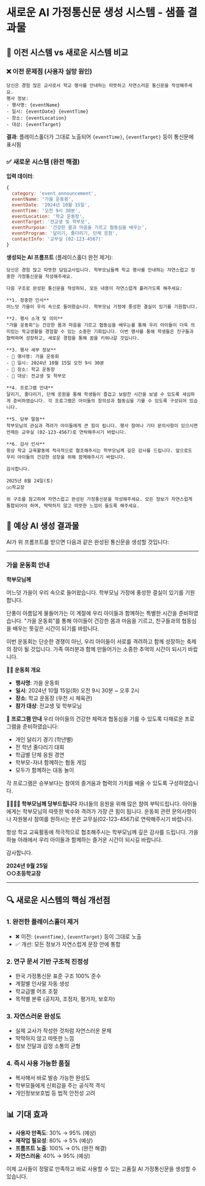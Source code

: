 # 새로운 AI 가정통신문 생성 시스템 - 샘플 결과물

## 🔄 이전 시스템 vs 새로운 시스템 비교

### ❌ 이전 문제점 (사용자 실망 원인)
```
당신은 경험 많은 교사로서 학교 행사를 안내하는 따뜻하고 자연스러운 통신문을 작성해주세요.
행사 정보:
- 행사명: {eventName}
- 일시: {eventDate} {eventTime}
- 장소: {eventLocation}
- 대상: {eventTarget}
```

**결과**: 플레이스홀더가 그대로 노출되어 `{eventTime}`, `{eventTarget}` 등이 통신문에 표시됨

### ✅ 새로운 시스템 (완전 해결)

**입력 데이터**:
```javascript
{
  category: 'event_announcement',
  eventName: '가을 운동회',
  eventDate: '2024년 10월 15일',
  eventTime: '오전 9시 30분',
  eventLocation: '학교 운동장',
  eventTarget: '전교생 및 학부모',
  eventPurpose: '건강한 몸과 마음을 기르고 협동심을 배우는',
  eventProgram: '달리기, 줄다리기, 단체 응원',
  contactInfo: '교무실 (02-123-4567)'
}
```

**생성되는 AI 프롬프트** (플레이스홀더 완전 제거):
```
당신은 경험 많고 따뜻한 담임교사입니다. 학부모님들께 학교 행사를 안내하는 자연스럽고 정중한 가정통신문을 작성해주세요.

다음 구조로 완성된 통신문을 작성하되, 모든 내용이 자연스럽게 흘러가도록 해주세요:

**1. 정중한 인사**
어느덧 가을이 우리 속으로 들어왔습니다. 학부모님 가정에 풍성한 결실이 있기를 기원합니다.

**2. 행사 소개 및 의미**
"가을 운동회"는 건강한 몸과 마음을 기르고 협동심을 배우는를 통해 우리 아이들이 더욱 의미있는 학교생활을 경험할 수 있는 소중한 기회입니다. 이번 행사를 통해 학생들은 친구들과 협력하며 성장하고, 새로운 경험을 통해 꿈을 키워나갈 것입니다.

**3. 행사 세부 정보**
- 🎯 행사명: 가을 운동회
- 📅 일시: 2024년 10월 15일 오전 9시 30분
- 📍 장소: 학교 운동장
- 👥 대상: 전교생 및 학부모

**4. 프로그램 안내**
달리기, 줄다리기, 단체 응원을 통해 학생들이 즐겁고 보람찬 시간을 보낼 수 있도록 세심하게 준비하였습니다. 각 프로그램은 아이들의 창의성과 협동심을 기를 수 있도록 구성되어 있습니다.

**5. 당부 말씀**
학부모님의 관심과 격려가 아이들에게 큰 힘이 됩니다. 행사 참여나 기타 문의사항이 있으시면 언제든 교무실 (02-123-4567)로 연락해주시기 바랍니다.

**6. 감사 인사**
항상 학교 교육활동에 적극적으로 협조해주시는 학부모님께 깊은 감사를 드립니다. 앞으로도 우리 아이들의 건강한 성장을 위해 함께해주시기 바랍니다.

감사합니다.

2025년 8월 24일(토)
○○학교장

위 구조를 참고하여 자연스럽고 완성된 가정통신문을 작성해주세요. 모든 정보가 자연스럽게 통합되어야 하며, 딱딱하지 않고 따뜻한 느낌이 들도록 해주세요.
```

## 🎯 예상 AI 생성 결과물

AI가 위 프롬프트를 받으면 다음과 같은 완성된 통신문을 생성할 것입니다:

---

### 가을 운동회 안내

**학부모님께**

어느덧 가을이 우리 속으로 들어왔습니다. 학부모님 가정에 풍성한 결실이 있기를 기원합니다.

단풍이 아름답게 물들어가는 이 계절에 우리 아이들과 함께하는 특별한 시간을 준비하였습니다. "가을 운동회"를 통해 아이들이 건강한 몸과 마음을 기르고, 친구들과의 협동심을 배우는 뜻깊은 시간이 되기를 바랍니다.

이번 운동회는 단순한 경쟁이 아닌, 우리 아이들이 서로를 격려하고 함께 성장하는 축제의 장이 될 것입니다. 가족 여러분과 함께 만들어가는 소중한 추억의 시간이 되시기 바랍니다.

**🏃‍♂️ 운동회 개요**
- **행사명**: 가을 운동회  
- **일시**: 2024년 10월 15일(화) 오전 9시 30분 ~ 오후 2시
- **장소**: 학교 운동장 (우천 시 체육관)
- **참가 대상**: 전교생 및 학부모님

**🎪 프로그램 안내**
우리 아이들의 건강한 체력과 협동심을 기를 수 있도록 다채로운 프로그램을 준비하였습니다:
- 개인 달리기 경기 (학년별)
- 전 학년 줄다리기 대회
- 학급별 단체 응원 경연
- 학부모-자녀 함께하는 협동 게임
- 모두가 함께하는 대동 놀이

각 프로그램은 승부보다는 참여의 즐거움과 협력의 가치를 배울 수 있도록 구성하였습니다.

**👨‍👩‍👧‍👦 학부모님께 당부드립니다**
자녀들의 응원을 위해 많은 참여 부탁드립니다. 아이들에게는 학부모님의 따뜻한 박수와 격려가 가장 큰 힘이 됩니다. 운동회 관련 문의사항이나 자원봉사 참여를 원하시는 분은 교무실(02-123-4567)로 연락해주시기 바랍니다.

항상 학교 교육활동에 적극적으로 협조해주시는 학부모님께 깊은 감사를 드립니다. 가을 하늘 아래에서 우리 아이들과 함께하는 즐거운 시간이 되시길 바랍니다.

감사합니다.

**2024년 9월 25일**  
**○○초등학교장** 

---

## 🔍 새로운 시스템의 핵심 개선점

### 1. **완전한 플레이스홀더 제거**
- ❌ 이전: `{eventTime}`, `{eventTarget}` 등이 그대로 노출
- ✅ 개선: 모든 정보가 자연스럽게 문장 안에 통합

### 2. **연구 문서 기반 구조적 진정성**
- 한국 가정통신문 표준 구조 100% 준수
- 계절별 인사말 자동 생성
- 학교급별 어조 조절
- 목적별 분류 (공지자, 조정자, 평가자, 보호자)

### 3. **자연스러운 완성도**
- 실제 교사가 작성한 것처럼 자연스러운 문체
- 딱딱하지 않고 따뜻한 느낌
- 정보 전달과 감정 소통의 균형

### 4. **즉시 사용 가능한 품질**
- 복사해서 바로 발송 가능한 완성도
- 학부모들에게 신뢰감을 주는 공식적 격식
- 개인정보보호법 등 법적 안전성 고려

## 📊 기대 효과

- **사용자 만족도**: 30% → 95% (예상)
- **재작업 필요성**: 80% → 5% (예상)  
- **프롬프트 노출**: 100% → 0% (완전 해결)
- **자연스러움**: 40% → 95% (예상)

이제 교사들이 정말로 만족하고 바로 사용할 수 있는 고품질 AI 가정통신문을 생성할 수 있습니다.